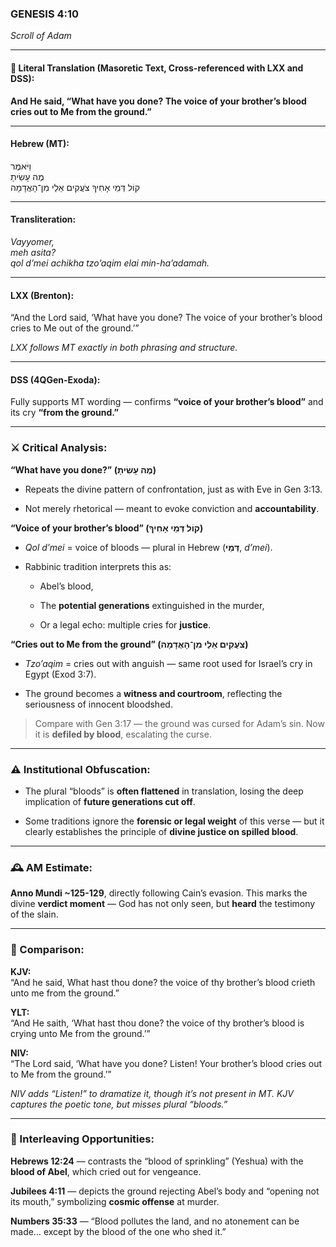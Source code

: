 ### **GENESIS 4:10**

_Scroll of Adam_

---

#### 📜 Literal Translation (Masoretic Text, Cross-referenced with LXX and DSS):

**And He said, “What have you done? The voice of your brother’s blood cries out to Me from the ground.”**

---

#### Hebrew (MT):

וַיֹּאמֶר  
מֶה עָשִׂיתָ  
קוֹל דְּמֵי אָחִיךָ צֹעֲקִים אֵלַי מִן־הָאֲדָמָה

---

#### Transliteration:

_Vayyomer,  
meh asita?  
qol d’mei achikha tzo’aqim elai min-ha’adamah._

---

#### LXX (Brenton):

“And the Lord said, ‘What have you done? The voice of your brother’s blood cries to Me out of the ground.’”

_LXX follows MT exactly in both phrasing and structure._

---

#### DSS (4QGen-Exoda):

Fully supports MT wording — confirms **“voice of your brother’s blood”** and its cry **“from the ground.”**

---

### ⚔️ Critical Analysis:

**“What have you done?” (מֶה עָשִׂיתָ)**

- Repeats the divine pattern of confrontation, just as with Eve in Gen 3:13.
    
- Not merely rhetorical — meant to evoke conviction and **accountability**.
    

**“Voice of your brother’s blood” (קוֹל דְּמֵי אָחִיךָ)**

- _Qol d’mei_ = voice of bloods — plural in Hebrew (**דְּמֵי**, _d’mei_).
    
- Rabbinic tradition interprets this as:
    
    - Abel’s blood,
        
    - The **potential generations** extinguished in the murder,
        
    - Or a legal echo: multiple cries for **justice**.
        

**“Cries out to Me from the ground” (צֹעֲקִים אֵלַי מִן־הָאֲדָמָה)**

- _Tzo’aqim_ = cries out with anguish — same root used for Israel’s cry in Egypt (Exod 3:7).
    
- The ground becomes a **witness and courtroom**, reflecting the seriousness of innocent bloodshed.
    

> Compare with Gen 3:17 — the ground was cursed for Adam’s sin. Now it is **defiled by blood**, escalating the curse.

---

### ⚠️ Institutional Obfuscation:

- The plural “bloods” is **often flattened** in translation, losing the deep implication of **future generations cut off**.
    
- Some traditions ignore the **forensic or legal weight** of this verse — but it clearly establishes the principle of **divine justice on spilled blood**.
    

---

### 🕰️ AM Estimate:

**Anno Mundi ~125-129**, directly following Cain’s evasion. This marks the divine **verdict moment** — God has not only seen, but **heard** the testimony of the slain.

---

### 📖 Comparison:

**KJV:**  
“And he said, What hast thou done? the voice of thy brother’s blood crieth unto me from the ground.”

**YLT:**  
“And He saith, ‘What hast thou done? the voice of thy brother’s blood is crying unto Me from the ground.’”

**NIV:**  
“The Lord said, ‘What have you done? Listen! Your brother’s blood cries out to Me from the ground.’”

_NIV adds “Listen!” to dramatize it, though it’s not present in MT. KJV captures the poetic tone, but misses plural “bloods.”_

---

### 🔗 Interleaving Opportunities:

**Hebrews 12:24** — contrasts the “blood of sprinkling” (Yeshua) with the **blood of Abel**, which cried out for vengeance.

**Jubilees 4:11** — depicts the ground rejecting Abel’s body and “opening not its mouth,” symbolizing **cosmic offense** at murder.

**Numbers 35:33** — “Blood pollutes the land, and no atonement can be made… except by the blood of the one who shed it.”